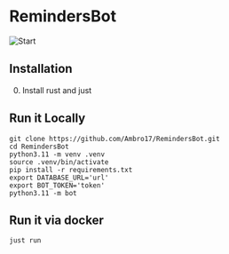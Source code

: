 # RemindersBot
![Start](https://i.imgur.com/3Lrwtvt.png)

## Installation
0. Install rust and just


## Run it Locally
```
git clone https://github.com/Ambro17/RemindersBot.git
cd RemindersBot 
python3.11 -m venv .venv
source .venv/bin/activate
pip install -r requirements.txt
export DATABASE_URL='url'
export BOT_TOKEN='token'
python3.11 -m bot
```

## Run it via docker
```
just run
```
